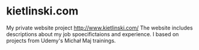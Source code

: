 # kietlinski.com
My private website project
http://www.kietlinski.com/
The website includes descriptions about my job spoecifictaions and experience. I based on projects from Udemy's Michał Maj trainings.
